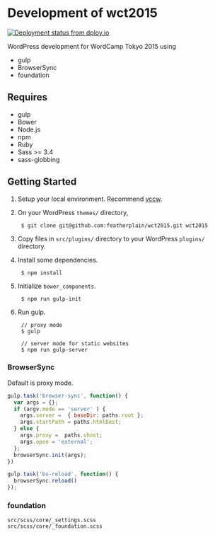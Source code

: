 # Development of wct2015
[![Deployment status from dploy.io](https://wct2015.dploy.io/badge/23779029990525/35238.svg)](http://dploy.io)

WordPress development for WordCamp Tokyo 2015 using

- gulp
- BrowserSync
- foundation

## Requires

- gulp
- Bower
- Node.js
- npm
- Ruby
- Sass >= 3.4
- sass-globbing

## Getting Started

1. Setup your local environment. Recommend [vccw](http://vccw.cc/).
1. On your WordPress `themes/` directory, 


        $ git clone git@github.com:featherplain/wct2015.git wct2015
        
1. Copy files in `src/plugins/` directory to your WordPress `plugins/` directory.
1. Install some dependencies.


        $ npm install

1. Initialize `bower_components`.


        $ npm run gulp-init
        
1. Run gulp.

        // proxy mode
        $ gulp

        // server mode for static websites
        $ npm run gulp-server
        
### BrowserSync

Default is proxy mode.

```javascript
gulp.task('browser-sync', function() {
  var args = {};
  if (argv.mode == 'server' ) {
    args.server =  { baseDir: paths.root };
    args.startPath = paths.htmlDest;
  } else {
    args.proxy =  paths.vhost;
    args.open = 'external';
  };
  browserSync.init(args);
})

gulp.task('bs-reload', function() {
  browserSync.reload()
});
```

### foundation

```
src/scss/core/_settings.scss
src/scss/core/_foundation.scss
```

